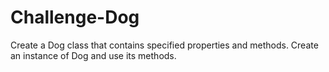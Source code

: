 # Challenge-Dog
Create a Dog class that contains specified properties and methods. Create an instance of Dog and use its methods.
